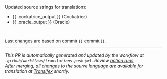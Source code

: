 Updated source strings for translations:
- {{ .cockatrice_output }} (Cockatrice)
- {{ .oracle_output }} (Oracle)

<br>

Last changes are based on commit {{ .commit }}.

---
*This PR is automatically generated and updated by the workflow at `.github/workflows/translations-push.yml`. Review [action runs][2].*<br>
*After merging, all changes to the source language are available for translation at [Transifex][1] shortly.*

[1]: https://explore.transifex.com/cockatrice/cockatrice/
[2]: https://github.com/Cockatrice/Cockatrice/actions/workflows/translations-push.yml?query=branch%3Amaster

